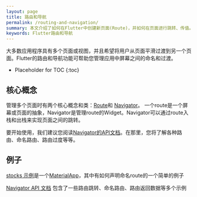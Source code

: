 ```yaml
---
layout: page
title: 路由和导航
permalink: /routing-and-navigation/
summary: 本文介绍了如何在Flutter中创建新页面(Route)，并如何在页面进行跳转、传值。
keywords: Flutter路由和导航
---
```


大多数应用程序具有多个页面或视图，并且希望将用户从页面平滑过渡到另一个页面。Flutter的路由和导航功能可帮助您管理应用中屏幕之间的命名和过渡。

* Placeholder for TOC
{:toc}

## 核心概念

管理多个页面时有两个核心概念和类：[Route][routedoc]和 [Navigator][navigatordoc]。
一个route是一个屏幕或页面的抽象，Navigator是管理route的Widget。Navigator可以通过route入栈和出栈来实现页面之间的跳转。

要开始使用，我们建议您阅读[Navigator的API文档](navigatordoc)。在那里，您将了解各种路由、命名路由、路由过度等等。

## 例子

[stocks 示例][stocks]是一个[MaterialApp][materialappdoc]，其中有如何声明命名route的一个简单的例子

[Navigator API 文档][navigatordoc] 包含了一些路由跳转、命名路由、路由返回数据等多个示例

[routedoc]: https://docs.flutter.io/flutter/widgets/Route-class.html
[navigatordoc]: https://docs.flutter.io/flutter/widgets/Navigator-class.html
[stocks]: https://github.com/flutter/flutter/blob/master/examples/stocks/lib/main.dart#L122
[materialappdoc]: https://docs.flutter.io/flutter/material/MaterialApp-class.html